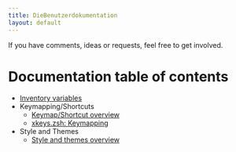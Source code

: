 ```yaml
---
title: DieBenutzerdokumentation
layout: default
---
```

If you have comments, ideas or requests, feel free to get involved.

# Documentation table of contents
* [Inventory variables](variables.md)
* Keymapping/Shortcuts
  * [Keymap/Shortcut overview](keymaps.md)
  * [xkeys.zsh: Keymapping](xkeys.zsh.md)
* Style and Themes
	* [Style and themes overview](style.md)
